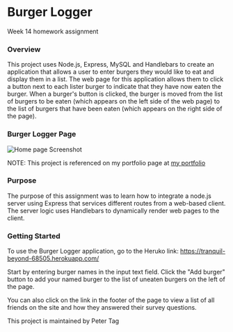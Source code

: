 # Burger Logger

Week 14 homework assignment


### Overview
This project uses Node.js, Express, MySQL and Handlebars to create an application that allows a user to enter burgers they would like  to eat and display them in a list. The web page for this application allows them to click a button next to each lister burger to indicate that they have now eaten the burger. When a burger's button is clicked, the burger is moved from the list of burgers to be eaten (which appears on the left side of the web page) to the list of burgers that have been eaten (which appears on the right side of the page).


### Burger Logger Page
![Home page Screenshot](/images/burger-logger-screenshot.jpg)

NOTE: This project is referenced on my portfolio page at [my portfolio](https://phtag.github.io/Updated-portfolio/)

### Purpose
The purpose of this assignment was to learn how to integrate a node.js server using Express that services different routes from a web-based client. The server logic uses Handlebars to dynamically render web pages to the client.

### Getting Started
To use the Burger Logger application, go to the Heruko link: https://tranquil-beyond-68505.herokuapp.com/

Start by entering burger names in the input text field. Click the "Add burger" button to add your named burger to the list of uneaten burgers on the left of the page.

You can also click on the link in the footer of the page to view a list of all friends on the site and how they answered their survey questions.

This project is maintained by Peter Tag

